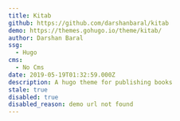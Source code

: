 ```yaml
---
title: Kitab
github: https://github.com/darshanbaral/kitab
demo: https://themes.gohugo.io/theme/kitab/
author: Darshan Baral
ssg:
  - Hugo
cms:
  - No Cms
date: 2019-05-19T01:32:59.000Z
description: A hugo theme for publishing books
stale: true
disabled: true
disabled_reason: demo url not found
---
```

